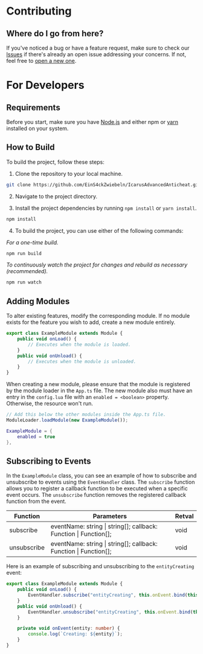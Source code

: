 # Contributing

## Where do I go from here?

If you've noticed a bug or have a feature request, make sure to check our [Issues](https://github.com/EinS4ckZwiebeln/IcarusAdvancedAnticheat/issues) if there's already an open issue addressing your concerns. If not, feel free to [open a new one](https://github.com/EinS4ckZwiebeln/IcarusAdvancedAnticheat/issues/new).

# For Developers

## Requirements

Before you start, make sure you have [Node.js](https://nodejs.org/en/download/current) and either npm or [yarn](https://classic.yarnpkg.com/lang/en/docs/install/#windows-stable) installed on your system.

## How to Build

To build the project, follow these steps:

1. Clone the repository to your local machine.

```bash
git clone https://github.com/EinS4ckZwiebeln/IcarusAdvancedAnticheat.git
```

2. Navigate to the project directory.

3. Install the project dependencies by running `npm install` or `yarn install`.

```bash
npm install
```

4. To build the project, you can use either of the following commands:

_For a one-time build._

```bash
npm run build
```

_To continuously watch the project for changes and rebuild as necessary (recommended)._

```bash
npm run watch
```

## Adding Modules

To alter existing features, modify the corresponding module. If no module exists for the feature you wish to add, create a new module entirely.

```typescript
export class ExampleModule extends Module {
    public void onLoad() {
        // Executes when the module is loaded.
    }
    public void onUnload() {
        // Executes when the module is unloaded.
    }
}
```

When creating a new module, please ensure that the module is registered by the module loader in the `App.ts` file. The new module also must have an entry in the `config.lua` file with an `enabled = <boolean>` property. Otherwise, the resource won't run.

```typescript
// Add this below the other modules inside the App.ts file.
ModuleLoader.loadModule(new ExampleModule());
```

```lua
ExampleModule = {
    enabled = true
},
```

## Subscribing to Events

In the `ExampleModule` class, you can see an example of how to subscribe and unsubscribe to events using the `EventHandler` class. The `subscribe` function allows you to register a callback function to be executed when a specific event occurs. The `unsubscribe` function removes the registered callback function from the event.

| Function    | Parameters                                                       | Retval |
| ----------- | ---------------------------------------------------------------- | ------ |
| subscribe   | eventName: string \| string[]; callback: Function \| Function[]; | void   |
| unsubscribe | eventName: string \| string[]; callback: Function \| Function[]; | void   |

Here is an example of subscribing and unsubscribing to the `entityCreating` event:

```typescript
export class ExampleModule extends Module {
    public void onLoad() {
        EventHandler.subscribe("entityCreating", this.onEvent.bind(this));
    }
    public void onUnload() {
        EventHandler.unsubscribe("entityCreating", this.onEvent.bind(this));
    }

    private void onEvent(entity: number) {
        console.log(`Creating: ${entity}`);
    }
}
```
